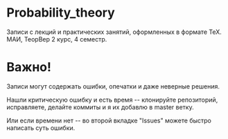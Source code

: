 # Probability_theory
Записи с лекций и практических занятий, оформленных в формате TeX.
МАИ, ТеорВер 2 курс, 4 семестр.

# Важно!
Записи могут содержать ошибки, опечатки и даже неверные решения.

Нашли критическую ошибку и есть время -- клонируйте репозиторий, исправляете, делайте коммиты и я их добавлю в master ветку.

Или если времени нет -- во второй вкладке "Issues" можете быстро написать суть ошибки.
